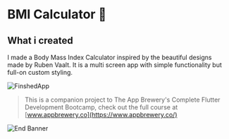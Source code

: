 # BMI Calculator 💪



## What i created


I made a Body Mass Index Calculator inspired by the beautiful designs made by Ruben Vaalt. It is a multi screen app with simple functionality but full-on custom styling.


![FinshedApp](https://github.com/Aashu-Jha/Images/blob/main/20201228_020159.gif)


>This is a companion project to The App Brewery's Complete Flutter Development Bootcamp, check out the full course at [www.appbrewery.co](https://www.appbrewery.co/)

![End Banner](https://github.com/londonappbrewery/Images/blob/master/readme-end-banner.png)
